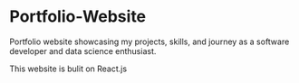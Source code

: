 # Portfolio-Website

Portfolio website showcasing my projects, skills, and journey as a software developer and data science enthusiast.

This website is bulit on React.js
